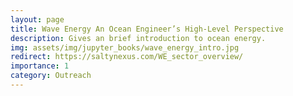 ```yaml
---
layout: page
title: Wave Energy An Ocean Engineer’s High-Level Perspective
description: Gives an brief introduction to ocean energy.
img: assets/img/jupyter_books/wave_energy_intro.jpg
redirect: https://saltynexus.com/WE_sector_overview/
importance: 1
category: Outreach
---
```

